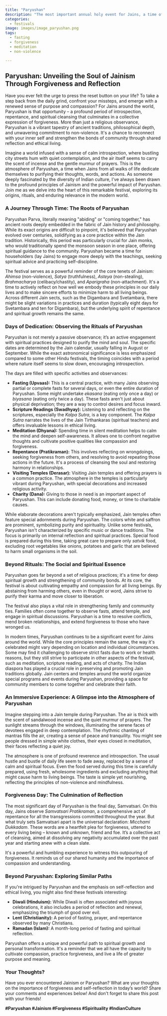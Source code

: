 ```yaml
---
title: "Paryushan"
description: "The most important annual holy event for Jains, a time of fasting, repentance, and spiritual reflection lasting eight to ten days."
categories:
  - festivals
image: images/image_paryushan.png
tags:
  - fasting
  - forgiveness
  - meditation
  - non-violence

---
```


## Paryushan: Unveiling the Soul of Jainism Through Forgiveness and Reflection

Have you ever felt the urge to press the reset button on your life? To take a step back from the daily grind, confront your missteps, and emerge with a renewed sense of purpose and compassion? For Jains around the world, Paryushan is that opportunity – a profound period of introspection, repentance, and spiritual cleansing that culminates in a collective expression of forgiveness. More than just a religious observance, Paryushan is a vibrant tapestry of ancient traditions, philosophical depth, and unwavering commitment to non-violence. It's a chance to reconnect with your inner self and strengthen the bonds of community through shared reflection and ethical living.

Imagine a world infused with a sense of calm introspection, where bustling city streets hum with quiet contemplation, and the air itself seems to carry the scent of incense and the gentle murmur of prayers. This is the atmosphere of Paryushan, a time when Jains from all walks of life dedicate themselves to purifying their thoughts, words, and actions. As someone deeply fascinated by the diversity of Indian culture, I’ve always been drawn to the profound principles of Jainism and the powerful impact of Paryushan. Join me as we delve into the heart of this remarkable festival, exploring its origins, rituals, and enduring relevance in the modern world.

### A Journey Through Time: The Roots of Paryushan

Paryushan Parva, literally meaning "abiding" or "coming together," has ancient roots deeply embedded in the fabric of Jain history and philosophy. While its exact origins are difficult to pinpoint, it's believed that Paryushan evolved over centuries, solidifying as a core practice within the Jain tradition. Historically, this period was particularly crucial for Jain monks, who would traditionally spend the monsoon season in one place, offering spiritual guidance to the community. Paryushan became a time for householders (lay Jains) to engage more deeply with the teachings, seeking spiritual advice and practicing self-discipline.

The festival serves as a powerful reminder of the core tenets of Jainism: *Ahimsa* (non-violence), *Satya* (truthfulness), *Asteya* (non-stealing), *Brahmacharya* (celibacy/chastity), and *Aparigraha* (non-attachment). It's a time to actively reflect on how well we embody these principles in our daily lives and to make sincere efforts to minimize harm to all living beings. Across different Jain sects, such as the Digambara and Svetambara, there might be slight variations in practices and duration (typically eight days for Svetambara and ten for Digambara), but the underlying spirit of repentance and spiritual growth remains the same.

### Days of Dedication: Observing the Rituals of Paryushan

Paryushan is not merely a passive observance; it’s an active engagement with spiritual practices designed to purify the mind and soul. The specific dates are determined by the Jain calendar, usually falling in August or September. While the exact astronomical significance is less emphasized compared to some other Hindu festivals, the timing coincides with a period where nature itself seems to slow down, encouraging introspection.

The days are filled with specific activities and observances:

*   **Fasting (Upvaas):** This is a central practice, with many Jains observing partial or complete fasts for several days, or even the entire duration of Paryushan. Some might undertake *ekasana* (eating only once a day) or *biyasana* (eating only twice a day). These fasts aren't just about physical deprivation; they are a way to control desires and focus inward.
*   **Scripture Readings (Swadhyay):** Listening to and reflecting on the scriptures, especially the *Kalpa Sutra*, is a key component. The *Kalpa Sutra* narrates the lives of the Jain Tirthankaras (spiritual teachers) and offers invaluable lessons in ethical living.
*   **Meditation (Dhyana):** Spending time in silent meditation helps to calm the mind and deepen self-awareness. It allows one to confront negative thoughts and cultivate positive qualities like compassion and forgiveness.
*   **Repentance (Pratikraman):** This involves reflecting on wrongdoings, seeking forgiveness from others, and resolving to avoid repeating those actions in the future. It's a process of cleansing the soul and restoring harmony in relationships.
*   **Visiting Temples (Derasar):** Visiting Jain temples and offering prayers is a common practice. The atmosphere in the temples is particularly vibrant during Paryushan, with special decorations and increased religious activity.
*   **Charity (Dana):** Giving to those in need is an important aspect of Paryushan. This can include donating food, money, or time to charitable causes.

While elaborate decorations aren't typically emphasized, Jain temples often feature special adornments during Paryushan. The colors white and saffron are prominent, symbolizing purity and spirituality. Unlike some festivals, Paryushan isn't characterized by specific music or dance traditions. The focus is primarily on internal reflection and spiritual practices. Special food is prepared during this time, taking great care to prepare only *satvik* food, excluding root vegetables like onions, potatoes and garlic that are believed to harm small organisms in the soil.

### Beyond Rituals: The Social and Spiritual Essence

Paryushan goes far beyond a set of religious practices; it's a time for deep spiritual growth and strengthening of community bonds. At its core, the festival is about cultivating empathy and compassion for all living beings. By abstaining from harming others, even in thought or word, Jains strive to purify their karma and move closer to liberation.

The festival also plays a vital role in strengthening family and community ties. Families often come together to observe fasts, attend temple, and engage in spiritual discussions. Paryushan is a time to resolve conflicts, mend broken relationships, and extend forgiveness to those who have wronged us.

In modern times, Paryushan continues to be a significant event for Jains around the world. While the core principles remain the same, the way it's celebrated might vary depending on location and individual circumstances. Some may find it challenging to observe strict fasts due to work or health reasons, but they still strive to participate in other aspects of the festival, such as meditation, scripture reading, and acts of charity. The Indian diaspora has played a crucial role in preserving and promoting Jain traditions globally. Jain centers and temples around the world organize special programs and events during Paryushan, providing a space for community members to come together and celebrate their faith.

### An Immersive Experience: A Glimpse into the Atmosphere of Paryushan

Imagine stepping into a Jain temple during Paryushan. The air is thick with the scent of sandalwood incense and the quiet murmur of prayers. The sunlight streams through the windows, illuminating the serene faces of devotees engaged in deep contemplation. The rhythmic chanting of mantras fills the air, creating a sense of peace and tranquility. You might see people dressed in simple white clothes, their eyes closed in meditation, their faces reflecting a quiet joy.

The atmosphere is one of profound reverence and introspection. The usual hustle and bustle of daily life seem to fade away, replaced by a sense of calm and spiritual focus. Even the food served during this time is carefully prepared, using fresh, wholesome ingredients and excluding anything that might cause harm to living beings. The taste is simple yet nourishing, reflecting the principles of non-violence and mindfulness.

### Forgiveness Day: The Culmination of Reflection

The most significant day of Paryushan is the final day, Samvatsari. On this day, Jains observe *Samvatsari Pratikraman*, a comprehensive act of repentance for all the transgressions committed throughout the year. But what truly sets Samvatsari apart is the universal declaration: *Micchami Dukkadam*. These words are a heartfelt plea for forgiveness, uttered to every living being – known and unknown, friend and foe. It’s a collective act of cleansing, aimed at dissolving any negativity accumulated over the past year and starting anew with a clean slate.

It's a powerful and humbling experience to witness this outpouring of forgiveness. It reminds us of our shared humanity and the importance of compassion and understanding.

### Beyond Paryushan: Exploring Similar Paths

If you're intrigued by Paryushan and the emphasis on self-reflection and ethical living, you might also find these festivals interesting:

*   **Diwali (Hinduism):** While Diwali is often associated with joyous celebrations, it also includes a period of reflection and renewal, emphasizing the triumph of good over evil.
*   **Lent (Christianity):** A period of fasting, prayer, and repentance observed by many Christians.
*   **Ramadan (Islam):** A month-long period of fasting and spiritual reflection.

Paryushan offers a unique and powerful path to spiritual growth and personal transformation. It's a reminder that we all have the capacity to cultivate compassion, practice forgiveness, and live a life of greater purpose and meaning.

### Your Thoughts?

Have you ever encountered Jainism or Paryushan? What are your thoughts on the importance of forgiveness and self-reflection in today’s world? Share your comments and experiences below! And don't forget to share this post with your friends!

**#Paryushan #Jainism #Forgiveness #Spirituality #IndianCulture**

